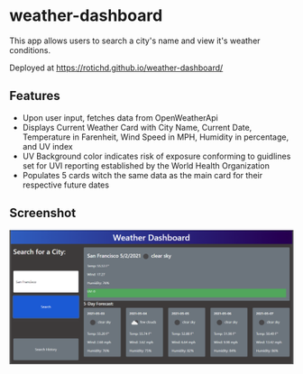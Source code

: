 # weather-dashboard

This app allows users to search a city's name and view it's weather conditions.

Deployed at https://rotichd.github.io/weather-dashboard/

## Features 
* Upon user input, fetches data from OpenWeatherApi 
* Displays Current Weather Card with City Name, Current Date, Temperature in Farenheit, Wind Speed in MPH, Humidity in percentage, and UV index
* UV Background color indicates risk of exposure conforming to guidlines set for UVI reporting established by the World Health Organization
* Populates 5 cards witch the same data as the main card for their respective future dates

## Screenshot

![Screenshot](./assets/images/screenshot.png)